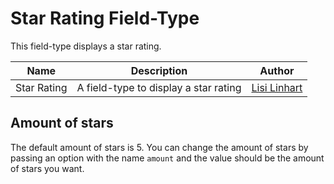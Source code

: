 # Star Rating Field-Type

This field-type displays a star rating.

Name | Description | Author
------------ | ------------- | -------------
Star Rating | A field-type to display a star rating | [Lisi Linhart](https://github.com/lisilinhart/)


## Amount of stars

The default amount of stars is 5.
You can change the amount of stars by passing an option with the name `amount` and the value should be the amount of stars you want. 
